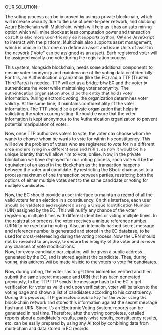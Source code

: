 OUR SOLUTION:-

The voting process can be improved by using a private blockchain, which will increase security due to the use of peer-to-peer network, and clubbing Azure Blockchain with Multichain, which will help as it has an auto mining option which will mine blocks at less computation power and transaction cost. It is also more user-friendly as it supports python, C# and JavaScript to interact with the platform. Multichain also supports asset management, which is unique in that one can define an asset and issue Units of asset in the network ("Vote" can be assigned as an asset). Each registered voter will be assigned exactly one vote during the registration process.

This system, alongside blockchain, needs some additional components to ensure voter anonymity and maintenance of the voting data confidentially. For this, an Authentication organization (like the EC) and a TTP (Trusted Third Party) is needed. TTP will act as a bridge b/w EC and the voter to authenticate the voter while maintaining voter anonymity.
The authentication organization should be the entity that holds voter information. During electronic voting, the organization determines voter validity. At the same time, it maintains confidentiality of the voter information.
The TTP should be a private organization that helps in validating the voters during voting. It should ensure that the voter information is kept anonymous to the Authentication organization to prevent potential manipulation of votes.

Now, once TTP authorizes voters to vote, the voter can choose whom he wants to choose whom he wants to vote for within his constituency. This will solve the problem of voters who are registered to vote for in a different area and are living in a different area and NRI's, as now it would be his unique identity that will allow him to vote, online.
Now, in the private blockchain we have deployed for our voting process, each vote will be the equivalent of an asset in the blockchain as the transaction happens between the voter and candidate. By restricting the Block-chain asset to a process maximum of one transaction between parties, restricting both the options of either multiple votes sent to the same candidate or voting for multiple candidates.

Now, the EC should provide a user interface to maintain a record of all the valid voters for an election in a constituency. On this interface, each user should be validated and registered using a Unique Identification Number (UIN) assigned by the EC. This will nullify any chance of the voter registering multiple times with different identities or voting multiple times. In the registration process, the voter receives a unique reference number (URN) to be used during voting. Also, an internally hashed secret message and reference number is generated and stored in the EC database, to be used for cross-referencing during the voting process. Now the URN should not be revealed to anybody, to ensure the integrity of the voter and remove any chances of vote modifications.  
Now, for every candidate participating will be given a public address generated by the EC, and is stored against the candidate. Then, during voting, this address will be made visible to the voters to vote for candidates.

Now, during voting, the voter has to get their biometrics verified and then submit the same secret message and URN that has been generated previously, to the TTP.TTP sends the message hash to the EC to get verification for voter as valid and upon verification, voter will be taken to the voting page and shown a list of candidates according to his constituency. During this process, TTP generates a public key for the voter using the block-chain network and stores this information against the secret message hash and URN.
Since it’s an Electronic Voting System, reports can be generated in real time. Therefore, after the voting completes, detailed reports about a candidate's results, party-wise results, constituency results, etc. can be easily prepared by using any AI tool by combining data from multi-chain and data stored in EC records.
